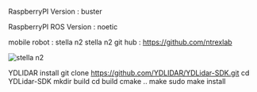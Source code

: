 RaspberryPI Version : buster

RaspberryPI ROS Version : noetic

mobile robot : stella n2
stella n2 git hub : https://github.com/ntrexlab

![stella n2](https://github.com/JangYD/robot_raspberry_pi/assets/171209331/d479b354-3855-4580-8595-85aaf8e3ac73)

YDLIDAR install 
git clone https://github.com/YDLIDAR/YDLidar-SDK.git
cd YDLidar-SDK
mkdir build
cd build
cmake ..
make
sudo make install

